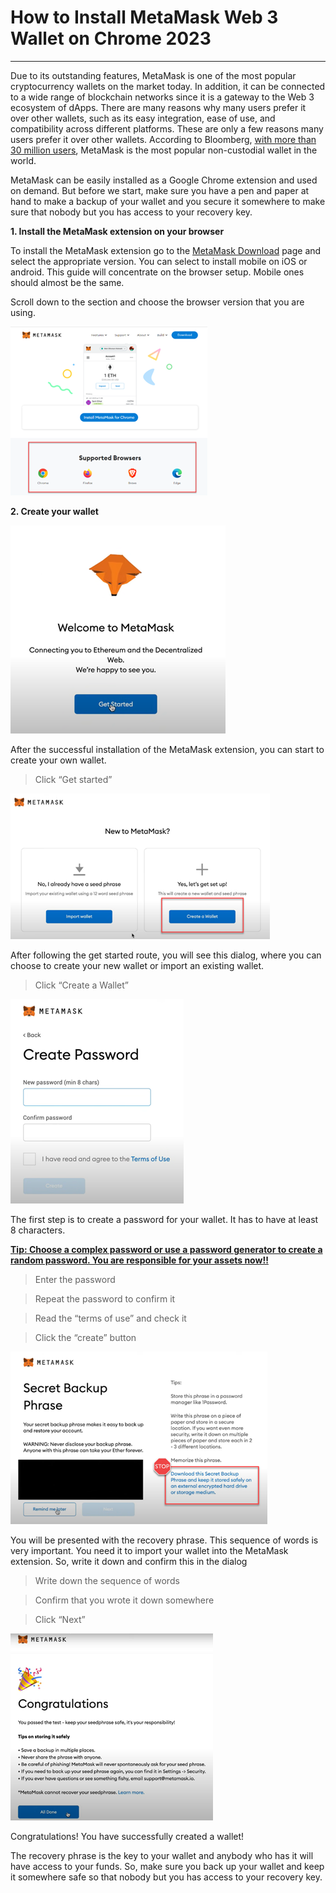 # How to Install MetaMask Web 3 Wallet on Chrome 2023

---

Due to its outstanding features, MetaMask is one of the most popular cryptocurrency wallets on the market today. In addition, it can be connected to a wide range of blockchain networks since it is a gateway to the Web 3 ecosystem of dApps. There are many reasons why many users prefer it over other wallets, such as its easy integration, ease of use, and compatibility across different platforms. These are only a few reasons many users prefer it over other wallets. According to Bloomberg, [with more than 30 million users](https://www.bloomberg.com/news/articles/2022-08-20/ethereum-overhaul-risks-creating-a-new-class-of-crypto-kingpins), MetaMask is the most popular non-custodial wallet in the world.

MetaMask can be easily installed as a Google Chrome extension and used on demand. But before we start, make sure you have a pen and paper at hand to make a backup of your wallet and you secure it somewhere to make sure that nobody but you has access to your recovery key.

**1. Install the MetaMask extension on your browser**

To install the MetaMask extension go to the [MetaMask Download](https://metamask.io/download.html) page and select the appropriate version. You can select to install mobile on iOS or android. This guide will concentrate on the browser setup. Mobile ones should almost be the same.

Scroll down to the section and choose the browser version that you are using.

![](../.gitbook/assets/install-metamask-web-01.png)

**2. Create your wallet**

![](../.gitbook/assets/install-metamask-web-02.png)

After the successful installation of the MetaMask extension, you can start to create your own wallet.

> Click “Get started”

![](../.gitbook/assets/install-metamask-web-03.png)

After following the get started route, you will see this dialog, where you can choose to create your new wallet or import an existing wallet.

> Click “Create a Wallet”

![](../.gitbook/assets/install-metamask-web-04.png)

The first step is to create a password for your wallet. It has to have at least 8 characters. 

**<u>Tip: Choose a complex password or use a password generator to create a random password. You are responsible for your assets now!!</u>**

> Enter the password

> Repeat the password to confirm it

> Read the “terms of use” and check it

> Click the “create” button 

![](../.gitbook/assets/install-metamask-web-05.png)

You will be presented with the recovery phrase. This sequence of words is very important. You need it to import your wallet into the MetaMask extension. So, write it down and confirm this in the dialog

> Write down the sequence of words

> Confirm that you wrote it down somewhere

> Click “Next”

![](../.gitbook/assets/install-metamask-web-06.png)

Congratulations! You have successfully created a wallet!

The recovery phrase is the key to your wallet and anybody who has it will have access to your funds. So, make sure you back up your wallet and keep it somewhere safe so that nobody but you has access to your recovery key.
